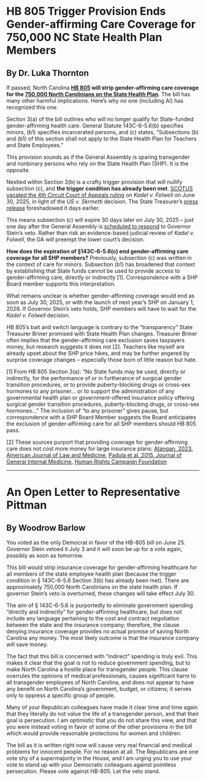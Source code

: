 # HB 805 Trigger Provision Ends Gender-affirming Care Coverage for 750,000 NC State Health Plan Members

## By Dr. Luka Thornton

If passed, North Carolina **[HB 805](https://www.ncleg.gov/BillLookup/2025/H805) will strip gender-affirming care coverage for the [750,000 North Carolinians on the State Health Plan](https://www.nctreasurer.gov/news/press-releases/2025/05/20/state-health-plan-board-trustees-voted-2026-plan-changes-members)**. The bill has many other harmful implications. Here’s why no one (including AI) has recognized this one.

Section 3(a) of the bill outlines who will no longer qualify for State-funded gender-affirming health care. General Statute 143C-6-5.6(b) specifies minors, (b1) specifies incarcerated persons, and (c) states, “Subsections (b) and (b1) of this section shall not apply to the State Health Plan for Teachers and State Employees.”

This provision sounds as if the General Assembly is sparing transgender and nonbinary persons who rely on the State Health Plan (SHP). It is the opposite.

Nestled within Section 3(b) is a crafty trigger provision that will nullify subsection (c), and **the trigger condition has already been met**. [SCOTUS vacated the 4th Circuit Court of Appeals ruling](https://www.carolinajournal.com/supreme-court-vacates-ruling-against-nc-state-health-plan-in-transgender-coverage-case/) on *Kadel v. Folwell* on June 30, 2025, in light of the *US v. Skrmetti* decision. The State Treasurer’s [press release](https://www.nctreasurer.gov/news/press-releases/2025/06/24/us-supreme-court-takes-action-nc-case-kadel-v-folwell-remanded-lower-court) foreshadowed it days earlier.

This means subsection (c) will expire 30 days later on July 30, 2025 – just one day after the General Assembly is [scheduled to respond](https://www.ncleg.gov/BillLookup/2025/H805) to Governor Stein’s veto. Rather than risk an evidence-based judicial review of *Kadel v. Folwell*, the GA will preempt the lower court’s decision.

**How does the expiration of §143C-6-5.6(c) end gender-affirming care coverage for all SHP members?** Previously, subsection (c) was written in the context of care for minors. Subsection (b1) has broadened that context by establishing that State funds cannot be used to provide access to gender-affirming care, directly or indirectly [1]. Correspondence with a SHP Board member supports this interpretation.

What remains unclear is whether gender-affirming coverage would end as soon as July 30, 2025, or with the launch of next year’s SHP on January 1, 2026. If Governor Stein’s veto holds, SHP members will have to wait for the *Kadel v. Folwell* decision.

HB 805’s bait and switch language is contrary to the “transparency” State Treasurer Briner promised with State Health Plan changes. Treasurer Briner often implies that the gender-affirming care exclusion saves taxpayers money, but research suggests it does not [2]. Teachers like myself are already upset about the SHP price hikes, and may be further angered by surprise coverage changes – especially those born of little reason but hate.

[1] ​​From HB 805 Section 3(a): “No State funds may be used, directly or indirectly, for the performance of or in furtherance of surgical gender transition procedures, or to provide puberty-blocking drugs or cross-sex hormones to any prisoner… or to support the administration of any governmental health plan or government-offered insurance policy offering surgical gender transition procedures, puberty-blocking drugs, or cross-sex hormones…” The inclusion of “to any prisoner” gives pause, but correspondence with a SHP Board Member suggests the Board anticipates the exclusion of gender-affirming care for all SHP members should HB 805 pass.

[2] These sources purport that providing coverage for gender-affirming care does not cost more money for large insurance plans: [Atangan. 2023. American Journal of Law and Medicine](https://pubmed.ncbi.nlm.nih.gov/37376911/), [Padula et al. 2015. Journal of General Internal Medicine](​​https://pubmed.ncbi.nlm.nih.gov/26481647/), [Human Rights Campaign Foundation](https://www.thehrcfoundation.org/professional-resources/are-transgender-inclusive-health-insurance-benefits-expensive)

---

# An Open Letter to Representative Pittman

## By Woodrow Barlow

You voted as the only Democrat in favor of the HB-805 bill on June 25. Governor Stein vetoed it July 3 and it will soon be up for a vote again, possibly as soon as tomorrow.

This bill would strip insurance coverage for gender-affirming healthcare for all members of the state employee health plan (because the trigger condition in § 143C-6-5.6 Section 3(b) has already been met). There are approximately 750,000 North Carolinians on the state health plan. If governor Stein’s veto is overturned, these changes will take effect July 30.

The aim of § 143C-6-5.6 is purportedly to eliminate government spending “directly and indirectly” for gender-affirming healthcare, but does not include any language pertaining to the cost and contract negotiation between the state and the insurance company; therefore, the clause denying insurance coverage provides no actual promise of saving North Carolina any money. The most likely outcome is that the insurance company will save money.

The fact that this bill is concerned with “indirect” spending is truly evil. This makes it clear that the goal is not to reduce government spending, but to make North Carolina a hostile place for transgender people. This clause overrules the opinions of medical professionals, causes significant harm to all transgender employees of North Carolina, and does not appear to have any benefit on North Carolina’s government, budget, or citizens; it serves only to oppress a specific group of people.

Many of your Republican colleagues have made it clear time and time again that they literally do not value the life of a transgender person, and that their goal is persecution. I am optimistic that you do not share this view, and that you were instead voting in favor of some of the other provisions in the bill which would provide reasonable protections for women and children.

The bill as it is written right now will cause very real financial and medical problems for innocent people. For no reason at all. The Republicans are one vote shy of a supermajority in the House, and I am urging you to use your vote to stand up with your Democratic colleagues against pointless persecution. Please vote against HB-805. Let the veto stand.
